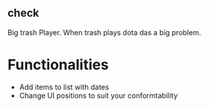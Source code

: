## check
Big trash Player. When trash plays dota das a big problem.

# Functionalities
- Add items to list with dates
- Change UI positions to suit your conformtability